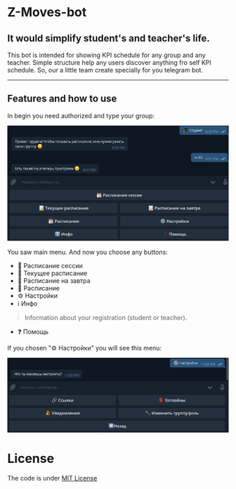 # Z-Moves-bot


## It would simplify student's and teacher's life.
This bot is intended for showing KPI schedule for any group and any teacher. Simple structure help any users discover anything fro self KPI schedule.
So, our a little team create specially for you telegram bot. 
<hr>

## Features and how to use
In begin you need authorized and type your group:

![Start bot](https://github.com/danilos1/z-moves-bot/blob/main/Example_images/image_2020-12-10_20-31-38.png)

You saw main menu. And now you choose any buttons:
* 📆 Расписание сессии
* 📝 Текущее расписание
* 📝 Расписание на завтра
* 📝 Расписание 
* ⚙ Настройки
* ℹ Инфо
> Information about your registration (student or teacher).
* ❓ Помощь

If you chosen "⚙ Настройки" you will see this menu:

![Setting menu](https://github.com/danilos1/z-moves-bot/blob/main/Example_images/image_2020-12-10_23-08-50.png)



# License
The code is under [MIT License](https://github.com/danilos1/z-moves-bot/blob/main/LICENSE)
